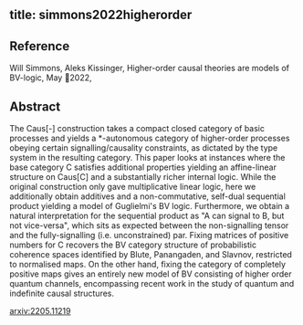 title: simmons2022higherorder
---


## Reference

Will Simmons, Aleks Kissinger, Higher-order causal theories are models of BV-logic, May 2022,

## Abstract 
The Caus[-] construction takes a compact closed category of basic processes and yields a \*-autonomous category of higher-order processes obeying certain signalling/causality constraints, as dictated by the type system in the resulting category. This paper looks at instances where the base category C satisfies additional properties yielding an affine-linear structure on Caus[C] and a substantially richer internal logic. While the original construction only gave multiplicative linear logic, here we additionally obtain additives and a non-commutative, self-dual sequential product yielding a model of Guglielmi's BV logic. Furthermore, we obtain a natural interpretation for the sequential product as "A can signal to B, but not vice-versa", which sits as expected between the non-signalling tensor and the fully-signalling (i.e. unconstrained) par. Fixing matrices of positive numbers for C recovers the BV category structure of probabilistic coherence spaces identified by Blute, Panangaden, and Slavnov, restricted to normalised maps. On the other hand, fixing the category of completely positive maps gives an entirely new model of BV consisting of higher order quantum channels, encompassing recent work in the study of quantum and indefinite causal structures.
    

[arxiv:2205.11219](https://arxiv.org/abs/2205.11219)
